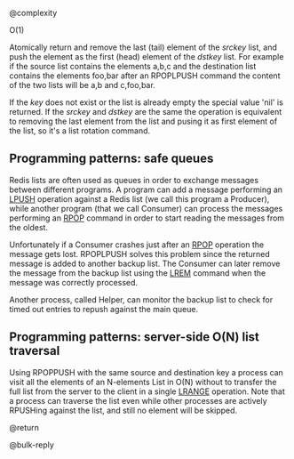 @complexity

O(1)


Atomically return and remove the last (tail) element of the _srckey_ list,
and push the element as the first (head) element of the _dstkey_ list. For
example if the source list contains the elements a,b,c and the
destination list contains the elements foo,bar after an RPOPLPUSH command
the content of the two lists will be a,b and c,foo,bar.

If the _key_ does not exist or the list is already empty the special
value 'nil' is returned. If the _srckey_ and _dstkey_ are the same the
operation is equivalent to removing the last element from the list and pusing
it as first element of the list, so it's a list rotation command.

## Programming patterns: safe queues

Redis lists are often used as queues in order to exchange messages between
different programs. A program can add a message performing an [LPUSH][1] operation
against a Redis list (we call this program a Producer), while another program
(that we call Consumer) can process the messages performing an [RPOP][2] command
in order to start reading the messages from the oldest.

Unfortunately if a Consumer crashes just after an [RPOP][2] operation the message
gets lost. RPOPLPUSH solves this problem since the returned message is
added to another backup list. The Consumer can later remove the message
from the backup list using the [LREM][3] command when the message was correctly
processed.

Another process, called Helper, can monitor the backup list to check for
timed out entries to repush against the main queue.

## Programming patterns: server-side O(N) list traversal

Using RPOPPUSH with the same source and destination key a process can
visit all the elements of an N-elements List in O(N) without to transfer
the full list from the server to the client in a single [LRANGE][4] operation.
Note that a process can traverse the list even while other processes
are actively RPUSHing against the list, and still no element will be skipped.

@return

@bulk-reply



[1]: /p/redis/wiki/RpushCommand
[2]: /p/redis/wiki/LpopCommand
[3]: /p/redis/wiki/LremCommand
[4]: /p/redis/wiki/LrangeCommand
[5]: /p/redis/wiki/ReplyTypes
